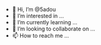 - 👋 Hi, I’m @5adou
- 👀 I’m interested in ...
- 🌱 I’m currently learning ...
- 💞️ I’m looking to collaborate on ...
- 📫 How to reach me ...

<!---
5adou/5adou is a ✨ special ✨ repository because its `README.md` (this file) appears on your GitHub profile.
You can click the Preview link to take a look at your changes.
--->
